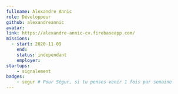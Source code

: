 ```yaml
---
fullname: Alexandre Annic
role: Développeur
github: alexandreannic
avatar:
link: https://alexandre-annic-cv.firebaseapp.com/
missions:
  - start: 2020-11-09
    end: 
    status: independant
    employer:
startups:
    - signalement
badges:
    - segur # Pour Ségur, si tu penses venir 1 fois par semaine
---
```

